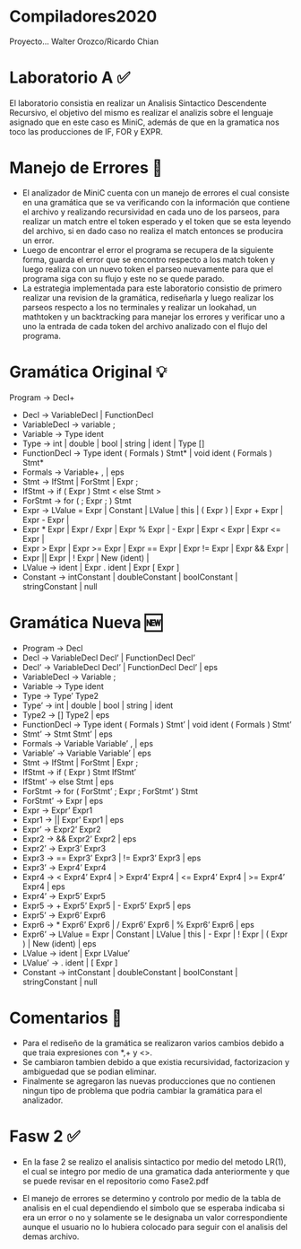 # Compiladores2020
Proyecto... Walter Orozco/Ricardo Chian

# Laboratorio A :white_check_mark:

El laboratorio consistia en realizar un Analisis Sintactico Descendente Recursivo, el objetivo del mismo es realizar el analizis sobre el lenguaje asignado que en este caso es MiniC, además de que en la gramatica nos toco las producciones de IF, FOR y EXPR.

# Manejo de Errores :no_entry_sign:

- El analizador de MiniC cuenta con un manejo de errores el cual consiste en una gramática que se va verificando con la información que contiene el archivo y realizando recursividad en cada uno de los parseos, para realizar un match entre el token esperado y el token que se esta leyendo del archivo, si en dado caso no realiza el match entonces se producira un error.
- Luego de encontrar el error el programa se recupera de la siguiente forma, guarda el error que se encontro respecto a los match token y luego realiza con un nuevo token el parseo nuevamente para que el programa siga con su flujo y este no se quede parado.
- La estrategia implementada para este laboratorio consistio de primero realizar una revision de la gramática, rediseñarla y luego realizar los parseos respecto a los no terminales y realizar un lookahad, un mathtoken y un backtracking para manejar los errores y verificar uno a uno la entrada de cada token del archivo analizado con el flujo del programa. 

# Gramática Original :bulb:

Program → Decl+
- Decl → VariableDecl | FunctionDecl
- VariableDecl  → variable ;
- Variable → Type ident
- Type → int | double | bool | string | ident | Type []
- FunctionDecl → Type ident ( Formals ) Stmt* | void ident ( Formals ) Stmt*
- Formals → Variable+ , | eps
- Stmt → IfStmt | ForStmt | Expr ;
- IfStmt → if ( Expr ) Stmt < else Stmt >
- ForStmt → for ( <Expr> ; Expr ; <Expr> ) Stmt
- Expr → LValue = Expr | Constant | LValue | this | ( Expr ) | Expr + Expr | Expr - Expr | 
- Expr * Expr | Expr / Expr | Expr % Expr | - Expr | Expr < Expr | Expr <= Expr |
- Expr > Expr | Expr >= Expr | Expr == Expr | Expr != Expr | Expr && Expr |
- Expr || Expr | ! Expr | New (ident) | 
- LValue → ident | Expr . ident | Expr [ Expr ]
- Constant → intConstant | doubleConstant | boolConstant | stringConstant | null

# Gramática Nueva :new:

- Program → Decl
- Decl → VariableDecl Decl’ | FunctionDecl Decl’
- Decl’ → VariableDecl Decl’ | FunctionDecl Decl’ | eps
- VariableDecl  → Variable ;
- Variable → Type ident
- Type → Type’ Type2
- Type’ → int | double | bool | string | ident 
- Type2 → [] Type2 | eps
- FunctionDecl → Type ident ( Formals ) Stmt’ | void ident ( Formals ) Stmt’
- Stmt’ → Stmt Stmt’ | eps
- Formals → Variable Variable’ , | eps
- Variable’ →  Variable Variable’ | eps
- Stmt → IfStmt | ForStmt | Expr ;
- IfStmt → if ( Expr ) Stmt IfStmt’
- IfStmt’ → else Stmt | eps
- ForStmt → for ( ForStmt’  ; Expr ; ForStmt’  ) Stmt
- ForStmt’ → Expr | eps
- Expr →  Expr’ Expr1
- Expr1 → || Expr’ Expr1 | eps
- Expr’ → Expr2’ Expr2
- Expr2 → && Expr2’ Expr2 | eps
- Expr2’ → Expr3’ Expr3
- Expr3 → == Expr3’ Expr3 | != Expr3’ Expr3 | eps
- Expr3’ → Expr4’ Expr4
- Expr4 → < Expr4’ Expr4 | > Expr4’ Expr4 | <= Expr4’ Expr4 | >= Expr4’ Expr4 | eps
- Expr4’ →  Expr5’ Expr5
- Expr5 → + Expr5’ Expr5 | - Expr5’ Expr5 | eps
- Expr5’ → Expr6’ Expr6
- Expr6 → * Expr6’ Expr6 | / Expr6’ Expr6 | % Expr6’ Expr6 | eps
- Expr6’ → LValue = Expr |  Constant | LValue | this | - Expr | ! Expr | ( Expr ) |  New (ident) | eps
- LValue → ident | Expr LValue’
- LValue’ → . ident | [ Expr ]
- Constant → intConstant | doubleConstant | boolConstant | stringConstant | null


# Comentarios :newspaper:

- Para el rediseño de la gramática se realizaron varios cambios debido a que traia expresiones con *,+ y <>.
- Se cambiaron tambien debido a que existia recursividad, factorizacion y ambiguedad que se podian eliminar.
- Finalmente se agregaron las nuevas producciones que no contienen ningun tipo de problema que podria cambiar la gramática para el analizador.

# Fasw 2 :white_check_mark:

- En la fase 2 se realizo el analisis sintactico por medio del metodo LR(1), el cual se integro por medio de una gramatica dada anteriormente y que se puede revisar
en el repositorio como Fase2.pdf

- El manejo de errores se determino y controlo por medio de la tabla de analisis en el cual dependiendo el simbolo que se esperaba indicaba si era un error o no y solamente se le designaba un valor correspondiente aunque el usuario no lo hubiera colocado para seguir con el analisis del demas archivo.



